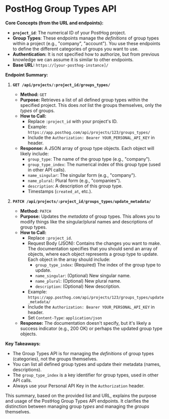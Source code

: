 # PostHog Group Types API 

**Core Concepts (from the URL and endpoints):**

*   **`project_id`**: The numerical ID of your PostHog project.
*   **Group Types**:  These endpoints manage the *definitions* of group types within a project (e.g., "company", "account").  You use these endpoints to define the different categories of groups you want to use.
* **Authentication:** It is not specified how to authorize, but from previous knowledge we can assume it is similar to other endpoints.
*   **Base URL:** `https://[your-posthog-instance]/`

**Endpoint Summary:**

1.  **`GET /api/projects/:project_id/groups_types/`**

    *   **Method:** `GET`
    *   **Purpose:** Retrieves a list of all defined group types within the specified project.  This does *not* list the groups themselves, only the *types* of groups.
    *   **How to Call:**
        *   Replace `:project_id` with your project's ID.
        *   Example: `https://app.posthog.com/api/projects/123/groups_types/`
        *   Include the `Authorization: Bearer YOUR_PERSONAL_API_KEY` in header.
    *   **Response:** A JSON array of group type objects.  Each object will likely include:
        *   `group_type`: The name of the group type (e.g., "company").
        *   `group_type_index`: The numerical index of this group type (used in other API calls).
        *   `name_singular`: The singular form (e.g., "company").
        *   `name_plural`: Plural form (e.g., "companies").
        *   `description`: A description of this group type.
        *   Timestamps (`created_at`, etc.).

2.  **`PATCH /api/projects/:project_id/groups_types/update_metadata/`**

    *   **Method:** `PATCH`
    *   **Purpose:** Updates the *metadata* of group types. This allows you to modify things like the singular/plural names and descriptions of group types.
    *   **How to Call:**
        *   Replace `:project_id`.
        *   Request Body (JSON): Contains the changes you want to make. The documentation specifies that you should send an array of objects, where each object represents a group type to update. Each object in the array should include:
            *   `group_type_index`: (Required) The index of the group type to update.
            *   `name_singular`: (Optional) New singular name.
            *   `name_plural`: (Optional) New plural name.
            *   `description`: (Optional) New description.
        *   Example: `https://app.posthog.com/api/projects/123/groups_types/update_metadata/`
        *   Include the `Authorization: Bearer YOUR_PERSONAL_API_KEY` in header.
        *   Set `Content-Type`: `application/json`
    *   **Response:** The documentation doesn't specify, but it's likely a success indicator (e.g., 200 OK) or perhaps the updated group type objects.

**Key Takeaways:**

*   The Group Types API is for managing the *definitions* of group types (categories), not the groups themselves.
*   You can list all defined group types and update their metadata (names, descriptions).
*   The `group_type_index` is a key identifier for group types, used in other API calls.
*   Always use your Personal API Key in the `Authorization` header.

This summary, based on the provided list and URL, explains the purpose and usage of the PostHog Group Types API endpoints. It clarifies the distinction between managing group *types* and managing the *groups* themselves.
